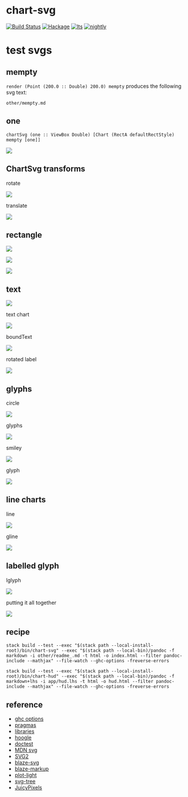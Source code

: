 chart-svg
===

[![Build Status](https://travis-ci.org/tonyday567/chart-svg.svg)](https://travis-ci.org/tonyday567/chart-svg) [![Hackage](https://img.shields.io/hackage/v/chart-svg.svg)](https://hackage.haskell.org/package/chart-svg) [![lts](https://www.stackage.org/package/chart-svg/badge/lts)](http://stackage.org/lts/package/chart-svg) [![nightly](https://www.stackage.org/package/chart-svg/badge/nightly)](http://stackage.org/nightly/package/chart-svg) 

test svgs
===

mempty
---

`render (Point (200.0 :: Double) 200.0) mempty` produces the following svg text:

```include
other/mempty.md
```

one
---

`chartSvg (one :: ViewBox Double) [Chart (RectA defaultRectStyle) mempty [one]]`

![](other/one.svg)

ChartSvg transforms
---

rotate

![](other/rotateOne.svg)

translate

![](other/translateOne.svg)

rectangle
---

![](other/rectChart.svg)

![](other/rectCharts.svg)

![](other/pixel.svg)

text
---

![](other/textChart.svg)

text chart

![](other/textsChart.svg)

boundText

![](other/boundText.svg)

rotated label

![](other/label.svg)

glyphs
---

circle

![](other/circle.svg)

glyphs

![](other/glyphs.svg)

smiley

![](other/smiley.svg)

glyph

![](other/glyphsChart.svg)


line charts
---

line

![](other/lines.svg)

gline

![](other/glines.svg)

labelled glyph
---

lglyph

![](other/lglyph.svg)

putting it all together

![](other/compound.svg)

recipe
---

```
stack build --test --exec "$(stack path --local-install-root)/bin/chart-svg" --exec "$(stack path --local-bin)/pandoc -f markdown -i other/readme_.md -t html -o index.html --filter pandoc-include --mathjax" --file-watch --ghc-options -freverse-errors
```

```
stack build --test --exec "$(stack path --local-install-root)/bin/chart-hud" --exec "$(stack path --local-bin)/pandoc -f markdown+lhs -i app/hud.lhs -t html -o hud.html --filter pandoc-include --mathjax" --file-watch --ghc-options -freverse-errors
```


reference
---

- [ghc options](https://downloads.haskell.org/~ghc/latest/docs/html/users_guide/flags.html#flag-reference)
- [pragmas](https://downloads.haskell.org/~ghc/latest/docs/html/users_guide/lang.html)
- [libraries](https://www.stackage.org/)
- [hoogle](https://www.stackage.org/package/hoogle)
- [doctest](https://www.stackage.org/package/doctest)
- [MDN svg](https://developer.mozilla.org/en-US/docs/Web/SVG/Tutorial)
- [SVG2](https://www.w3.org/TR/SVG2/text.html#TextAnchoringProperties)
- [blaze-svg](http://hackage.haskell.org/package/blaze-svg-0.3.6.1)
- [blaze-markup](http://hackage.haskell.org/package/blaze-markup-0.8.2.1/docs/Text-Blaze-Internal.html#t:Attributable)
- [plot-light](https://hackage.haskell.org/package/plot-light-0.4.3/docs/src/Graphics.Rendering.Plot.Light.Internal.html#text)
- [svg-tree](http://hackage.haskell.org/package/svg-tree-0.6.2.2/docs/Graphics-Svg-Types.html#v:documentLocation)
- [JuicyPixels](http://hackage.haskell.org/package/JuicyPixels-3.2.9.5/docs/Codec-Picture-Types.html#t:PixelRGBA8)
